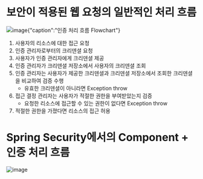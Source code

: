 # **보안이 적용된 웹 요청의 일반적인 처리 흐름**

![image{"caption":"인증 처리 흐름 Flowchart"}](https://user-images.githubusercontent.com/110891599/203330372-f8aa0d08-8cbb-439d-9c04-d8cf9c8c9f1f.png)

1.  사용자의 리소스에 대한 접근 요청
2.  인증 관리자로부터의 크리덴셜 요청
3.  사용자가 인증 관리자에게 크리덴셜 제공
4.  인증 관리자가 크리덴셜 저장소에서 사용자의 크리덴셜 조회
5.  인증 관리자는 사용자가 제공한 크리덴셜과 크리덴셜 저장소에서 조회한 크리덴셜을 비교하여 검증 수행  
    -   유효한 크리덴셜이 아니라면 Exception throw
6.  접근 결정 관리자는 사용자가 적절한 권한을 부여받았는지 검증
    -   요청한 리소스에 접근할 수 있는 권한이 없다면 Exception throw
7.  적절한 권한을 가졌다면 리소스의 접근 허용

# **Spring Security에서의 Component + 인증 처리 흐름**

![image](https://user-images.githubusercontent.com/110891599/203330630-9b3733d4-3767-4b88-9d2d-28e69995bd15.png)
